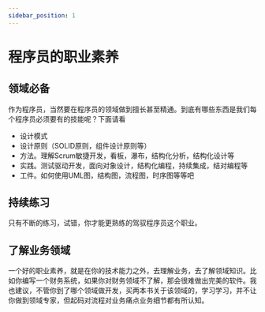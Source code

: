 ```yaml
---
sidebar_position: 1
---
```

# 程序员的职业素养



## 领域必备

作为程序员，当然要在程序员的领域做到擅长甚至精通。到底有哪些东西是我们每个程序员必须要有的技能呢？下面请看

* 设计模式
* 设计原则（SOLID原则，组件设计原则等）
* 方法。理解Scrum敏捷开发，看板，瀑布，结构化分析，结构化设计等
* 实践。测试驱动开发，面向对象设计，结构化编程，持续集成，结对编程等
* 工件。如何使用UML图，结构图，流程图，时序图等等吧

## 持续练习
只有不断的练习，试错，你才能更熟练的驾驭程序员这个职业。

## 了解业务领域
一个好的职业素养，就是在你的技术能力之外，去理解业务，去了解领域知识。比如你编写一个财务系统，如果你对财务领域不了解，那会很难做出完美的软件。我也建议，不管你到了哪个领域做开发，买两本书关于该领域的，学习学习，并不让你做到领域专家，但起码对流程对业务痛点业务细节都有所认知。
